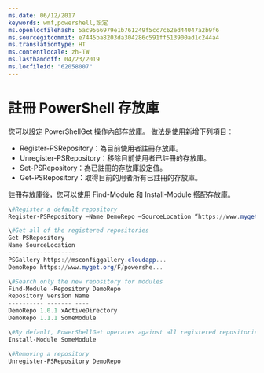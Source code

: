 ```yaml
---
ms.date: 06/12/2017
keywords: wmf,powershell,設定
ms.openlocfilehash: 5ac9566979e1b761249f5cc7c62ed44047a2b9f6
ms.sourcegitcommit: e7445ba8203da304286c591ff513900ad1c244a4
ms.translationtype: HT
ms.contentlocale: zh-TW
ms.lasthandoff: 04/23/2019
ms.locfileid: "62058007"
---
```

# <a name="register-a-powershell-repository"></a>註冊 PowerShell 存放庫
您可以設定 PowerShellGet 操作內部存放庫。 做法是使用新增下列項目︰
- Register-PSRepository：為目前使用者註冊存放庫。
- Unregister-PSRepository：移除目前使用者已註冊的存放庫。
- Set-PSRepository：為已註冊的存放庫設定值。
- Get-PSRepository：取得目前的用者所有已註冊的存放庫。

註冊存放庫後，您可以使用 Find-Module 和 Install-Module 搭配存放庫。

```powershell
\#Register a default repository
Register-PSRepository –Name DemoRepo –SourceLocation “https://www.myget.org/F/powershellgetdemo/api/v2” –PublishLocation “<https://www.myget.org/F/powershellgetdemo/api/v2>/package” –InstallationPolicy –Trusted

\#Get all of the registered repositories
Get-PSRepository
Name SourceLocation
---- --------------
PSGallery https://msconfiggallery.cloudapp...
DemoRepo https://www.myget.org/F/powershe...

\#Search only the new repository for modules
Find-Module -Repository DemoRepo
Repository Version Name
---------- ------- ----
DemoRepo 1.0.1 xActiveDirectory
DemoRepo 1.1.1 SomeModule

\#By default, PowerShellGet operates against all registered repositories when none is specified. In this example, the “SomeModule” module is installed from the DemoRepo.
Install-Module SomeModule

\#Removing a repository
Unregister-PSRepository DemoRepo
```
